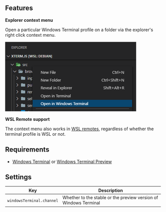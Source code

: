 ## Features

**Explorer context menu**

Open a particular Windows Terminal profile on a folder via the explorer's right click context menu.

![Context menu](images/context-menu.png)

**WSL Remote support**

The context menu also works in [WSL remotes](https://marketplace.visualstudio.com/items?itemName=ms-vscode-remote.remote-wsl), regardless of whether the terminal profile is WSL or not.

## Requirements

- [Windows Terminal](https://www.microsoft.com/en-us/p/windows-terminal/9n0dx20hk701) or [Windows Terminal Preview](https://www.microsoft.com/en-us/p/windows-terminal-preview/9n8g5rfz9xk3)

## Settings

| Key | Description |
|---|---|
| `windowsTerminal.channel` | Whether to the stable or the preview version of Windows Terminal |
